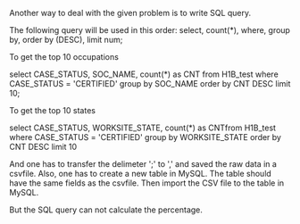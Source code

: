 Another way to deal with the given problem is to write SQL query.

The following query will be used in this order: 
select, count(*), where, group by, order by (DESC), limit num;

To get the top 10 occupations 

select CASE_STATUS, SOC_NAME, count(*) as CNT from H1B_test 
		where CASE_STATUS = 'CERTIFIED' 
		group by SOC_NAME 
		order by CNT DESC
		limit 10;

To get the top 10 states


select CASE_STATUS, WORKSITE_STATE, count(*) as CNTfrom H1B_test 
	where CASE_STATUS = 'CERTIFIED' 
	group by WORKSITE_STATE 
	order by CNT DESC
		limit 10


And one has to transfer the delimeter ';' to ',' and saved the raw data in a csvfile. 
Also, one has to create a new table in MySQL. The table should have the same fields as the csvfile. 
Then import the CSV file to the table in MySQL.

But the SQL query can not calculate the percentage.
